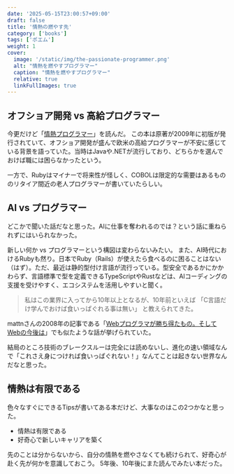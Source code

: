 ```yaml
---
date: '2025-05-15T23:00:57+09:00'
draft: false
title: '情熱の燃やす先'
category: ['books']
tags: ['ポエム']
weight: 1
cover:
  image: '/static/img/the-passionate-programmer.png'
  alt: "情熱を燃やすプログラマー"
  caption: "情熱を燃やすプログラマー"
  relative: true
  linkFullImages: true
---
```


## オフショア開発 vs 高給プログラマー
今更だけど「[情熱プログラマー](https://amzn.asia/d/j4N35oK)」を読んだ。
この本は原著が2009年に初版が発行されていて、オフショア開発が盛んで欧米の高給プログラマーが不安に感じている背景を語っていた。当時はJavaや.NETが流行しており、どちらかを選んでおけば職には困らなかったという。

一方で、Rubyはマイナーで将来性が怪しく、COBOLは限定的な需要はあるもののリタイア間近の老人プログラマーが書いていたらしい。

## AI vs プログラマー

どこかで聞いた話だなと思った。AIに仕事を奪われるのでは？という話に重ねられずにはいられなかった。


新しい何か vs プログラマーという構図は変わらないみたい。
また、AI時代におけるRubyも然り。日本でRuby（Rails）が使えたら食べるのに困ることはない（はず）。ただ、最近は静的型付け言語が流行っている。型安全であるかにかかわらず、言語標準で型を定義できるTypeScriptやRustなどは、AIコーディングの支援を受けやすく、エコシステムを活用しやすいと聞く。

> 私はこの業界に入ってから10年以上となるが、10年前といえば
>「C言語だけ学んでおけば食いっぱぐれる事は無い」
> と教えられてきた。

mattnさんの2008年の記事である「[Webプログラマが勝ち得たもの。そしてWebの今後は](https://mattn.kaoriya.net/software/develop/20070425025358.htm)」でも似たような話が挙げられていた。

結局のところ技術のブレークスルーは完全には読めないし、進化の速い領域なんで「これさえ身につければ食いっぱぐれない！」なんてことは起きない世界なんだなと思った。

## 情熱は有限である

色々なすぐにできるTipsが書いてある本だけど、大事なのはこの2つかなと思った。

- 情熱は有限である
- 好奇心で新しいキャリアを築く

先のことは分からないから、自分の情熱を燃やさなくても続けられて、好奇心が赴く先が何かを意識しておこう。
5年後、10年後にまた読んでみたい本だった。
